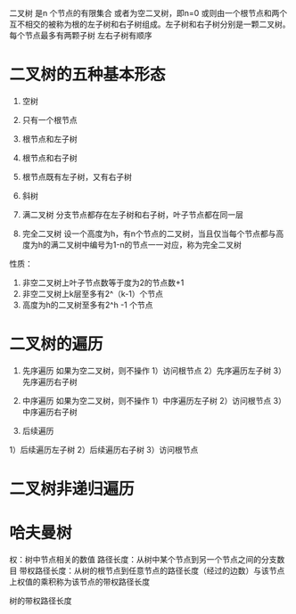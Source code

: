 二叉树 是n 个节点的有限集合
或者为空二叉树，即n=0
或则由一个根节点和两个互不相交的被称为根的左子树和右子树组成。左子树和右子树分别是一颗二叉树。
每个节点最多有两颗子树
左右子树有顺序

# 二叉树的五种基本形态
1. 空树
2. 只有一个根节点
3. 根节点和左子树
4. 根节点和右子树
5. 根节点既有左子树，又有右子树

1. 斜树
2. 满二叉树
分支节点都存在左子树和右子树，叶子节点都在同一层
3. 完全二叉树
设一个高度为h，有n个节点的二叉树，当且仅当每个节点都与高度为h的满二叉树中编号为1-n的节点一一对应，称为完全二叉树

性质：
1. 非空二叉树上叶子节点数等于度为2的节点数+1
2. 非空二叉树上k层至多有2^（k-1）个节点
3. 高度为h的二叉树至多有2^h -1 个节点




# 二叉树的遍历

1. 先序遍历
如果为空二叉树，则不操作
1）访问根节点
2）先序遍历左子树
3）先序遍历右子树

2. 中序遍历
如果为空二叉树，则不操作
1）中序遍历左子树
2）访问根节点
3）中序遍历右子树

3. 后续遍历

1）后续遍历左子树
2）后续遍历右子树
3）访问根节点


# 二叉树非递归遍历



# 哈夫曼树

权：树中节点相关的数值
路径长度：从树中某个节点到另一个节点之间的分支数目
带权路径长度：从树的根节点到任意节点的路径长度（经过的边数）与该节点上权值的乘积称为该节点的带权路径长度

树的带权路径长度